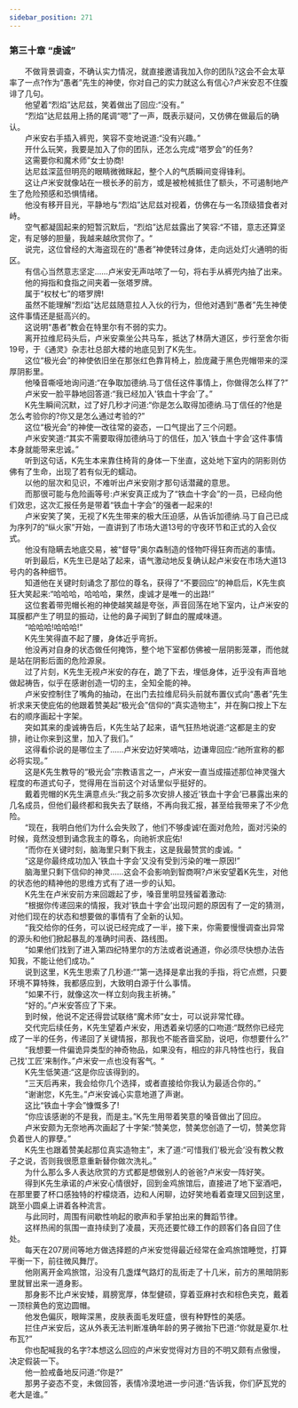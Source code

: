 ```yaml
---
sidebar_position: 271
---
```

### 第三十章 “虔诚”  


　　不做背景调查，不确认实力情况，就直接邀请我加入你的团队?这会不会太草率了一点?作为“愚者”先生的神使，你对自己的实力就这么有信心?卢米安忍不住腹诽了几句。  
　　他望着“烈焰”达尼兹，笑着做出了回应:“没有。”  
　　“烈焰”达尼兹用上扬的尾调“嗯”了一声，既表示疑问，又仿佛在做最后的确认。  
　　卢米安右手插入裤兜，笑容不变地说道:“没有兴趣。”  
　　开什么玩笑，我要是加入了你的团队，还怎么完成“塔罗会”的任务?  
　　这需要你和魔术师”女士协商!  
　　达尼兹深蓝但明亮的眼睛微微眯起，整个人的气质瞬间变得锋利。  
　　这让卢米安就像站在一根长矛的前方，或是被枪械抵住了额头，不可遏制地产生了危险预感和恐惧情绪。  
　　他没有移开目光，平静地与“烈焰”达尼兹对视着，仿佛在与一名顶级猎食者对峙。  
　　空气都凝固起来的短暂沉默后，“烈焰”达尼兹露出了笑容:“不错，意志还算坚定，有足够的胆量，我越来越欣赏你了。“  
　　说完，这位曾经的大海盗现在的“愚者”神使转过身体，走向远处灯火通明的街区。  
　　有信心当然意志坚定……卢米安无声咕哝了一句，将右手从裤兜内抽了出来。  
　　他的拇指和食指之间夹着一张塔罗牌。  
　　属于“权杖七”的塔罗牌!  
　　虽然不能理解“烈焰”达尼兹随意拉人入伙的行为，但他对遇到“愚者”先生神使这件事情还是挺高兴的。  
　　这说明“愚者”教会在特里尔有不弱的实力。  
　　离开拉维尼码头后，卢米安乘坐公共马车，抵达了林荫大道区，步行至舍尔街19号，于《通灵》杂志社总部大楼的地底见到了K先生。  
　　这位“极光会”的神使依旧坐在那张红色靠背椅上，脸庞藏于黑色兜帽带来的深厚阴影里。  
　　他嗓音嘶哑地询问道:“在争取加德纳.马丁信任这件事情上，你做得怎么样了?”  
　　卢米安一脸平静地回答道:“我已经加入'铁血十字会’了。”  
　　K先生瞬间沉默，过了好几秒才问道:“你是怎么取得加德纳.马丁信任的?他是怎么考验你的?你又是怎么通过考验的?”  
　　这位“极光会”的神使一改往常的姿态，一口气提出了三个问题。  
　　卢米安笑道:“其实不需要取得加德纳马丁的信任，加入'铁血十字会’这件事情本身就能带来忠诚。”  
　　听到这句话，K先生本来靠住椅背的身体一下坐直，这处地下室内的阴影则仿佛有了生命，出现了若有似无的蠕动。  
　　以他的层次和见识，不难听出卢米安刚才那句话潜藏的意思。  
　　而那很可能与危险画等号:卢米安真正成为了“铁血十字会”的一员，已经向他们效忠，这次汇报任务是带着“铁血十字会”的强者一起来的!  
　　卢米安笑了笑，无视了K先生带来的极大压迫感，从告诉加德纳.马丁自己已成为序列7的“纵火家”开始，一直讲到了市场大道13号的守夜环节和正式的入会仪式。  
　　他没有隐瞒去地底交易，被“督导”奥尔森制造的怪物吓得狂奔而逃的事情。  
　　听到最后，K先生已是站了起来，语气激动地反复确认起卢米安在市场大道13号内的各种细节。  
　　知道他在关键时刻诵念了那位的尊名，获得了“不要回应”的神启后，K先生疯狂大笑起来:“哈哈哈，哈哈哈，果然，虔诚才是唯一的出路!“  
　　这位套着带兜帽长袍的神使越笑越是夸张，声音回荡在地下室内，让卢米安的耳膜都产生了明显的振动，让他的鼻子闻到了鲜血的腥咸味道。  
　　“哈哈哈!哈哈哈!”  
　　K先生笑得直不起了腰，身体近乎弯折。  
　　他没再对自身的状态做任何掩饰，整个地下室都仿佛被一层阴影笼罩，而他就是站在阴影后面的危险源泉。  
　　过了片刻，K先生无视卢米安的存在，跪了下去，埋低身体，近乎没有声音地做起祷告，似乎在感谢创造一切的主，全知全能的神。  
　　卢米安控制住了嘴角的抽动，在出门去拉维尼码头前就布置仪式向“愚者”先生祈求来天使庇佑的他跟着赞美起“极光会”信仰的“真实造物主”，并在胸口按上下左右的顺序画起十字架。  
　　突如其来的虔诚祷告后，K先生站了起来，语气狂热地说道:“这都是主的安排，祂让你来到这里，加入了我们。”  
　　这得看伱说的是哪位主了……卢米安边好笑嘀咕，边谦卑回应:“祂所宣称的都必将实现。”  
　　这是K先生教导的“极光会”宗教语言之一，卢米安一直当成描述那位神灵强大程度的布道式句子，觉得用在当前这个对话里似乎挺好的。  
　　戴着兜帽的K先生满意点头:“我之前多次安排人接近'铁血十字会’已暴露出来的几名成员，但他们最终都和我失去了联络，不再向我汇报，甚至给我带来了不少危险。  
　　“现在，我明白他们为什么会失败了，他们不够虔诚!在面对危险，面对污染的时候，竟然没想到诵念我主的尊名，向祂祈求庇佑!  
　　“而你在关键时刻，脑海里只剩下我主，这是我最赞赏的虔诚。“  
　　“这是你最终成功加入'铁血十字会’又没有受到污染的唯一原因!”  
　　脑海里只剩下信仰的神灵……这会不会影响到智商啊?卢米安望着K先生，对他的状态他的精神他的思维方式有了进一步的认知。  
　　K先生在卢米安前方来回踱起了步，嗓音里明显残留着激动:  
　　“根据你传递回来的情报，我对'铁血十字会’出现问题的原因有了一定的猜测，对他们现在的状态和想要做的事情有了全新的认知。  
　　“我交给你的任务，可以说已经完成了一半，接下来，你需要慢慢调查出异常的源头和他们掀起暴乱的准确时间表、路线图。  
　　“如果他们找到了进入第四纪特里尔的方法或者说通道，你必须尽快想办法告知我，不能让他们成功。”  
　　说到这里，K先生思索了几秒道:““第一选择是拿出我的手指，将它点燃，只要环境不算特殊，我都感应到，大致明白源于什么事情。  
　　“如果不行，就像这次一样立刻向我主祈祷。”  
　　“好的。”卢米安答应了下来。  
　　到时候，他说不定还得尝试联络“魔术师”女士，可以说非常忙碌。  
　　交代完后续任务，K先生望着卢米安，用透着亲切感的口吻道:“既然你已经完成了一半的任务，传递回了关键情报，那我也不能吝啬奖励，说吧，你想要什么?”  
　　“我想要一件偏诡异类型的神奇物品，如果没有，相应的非凡特性也行，我自己找'工匠’来制作。”卢米安一点也没有客气。“  
　　K先生低笑道:“这是你应该得到的。  
　　“三天后再来，我会给你几个选择，或者直接给你我认为最适合你的。”  
　　“谢谢您，K先生。”卢米安诚心实意地道了声谢。  
　　这比“铁血十字会”慷慨多了!  
　　“你应该感谢的不是我，而是主。”K先生用带着笑意的嗓音做出了回应。  
　　卢米安颇为无奈地再次画起了十字架:“赞美您，赞美您创造了一切，赞美您背负着世人的罪孽。”  
　　K先生也跟着赞美起那位真实造物主”，末了道:“可惜我们'极光会’没有教父教子之说，否则我很愿意重新替你做次洗礼。”  
　　为什么那么多人表达欣赏的方式都是想做别人的爸爸?卢米安一阵好笑。  
　　得到K先生承诺的卢米安心情很好，回到金鸡旅馆后，直接进了地下室酒吧，在那里要了杯口感独特的柠檬烧酒，边和人闲聊，边好笑地看着查理又回到这里，跳至小圆桌上讲着各种流言。  
　　与此同时，周围有间歇性响起的歌声和手掌拍出来的舞蹈节律。  
　　这样热闹的氛围一直持续到了凌晨，天亮还要忙碌工作的顾客们各自回了住处。  
　　每天在207房间等地方做选择题的卢米安觉得最近经常在金鸡旅馆睡觉，打算平衡一下，前往微风舞厅。  
　　他刚离开金鸡旅馆，沿没有几盏煤气路灯的乱街走了十几米，前方的黑暗阴影里就冒出来一道身影。  
　　那身影不比卢米安矮，肩膀宽厚，体型健硕，穿着亚麻衬衣和棕色夹克，戴着一顶棕黄色的宽边圆帽。  
　　他发色偏灰，眼眸深黑，皮肤表面毛发旺盛，很有种野性的美感。  
　　拦住卢米安后，这从外表无法判断准确年龄的男子微抬下巴道:“你就是夏尔.杜布瓦?”  
　　你也配喊我的名字?本想这么回应的卢米安觉得对方目的不明又颇有点傲慢，决定假装一下。  
　　他一脸戒备地反问道:“你是?”  
　　那男子姿态不变，未做回答，表情冷漠地进一步问道:“告诉我，你们萨瓦党的老大是谁。”  
